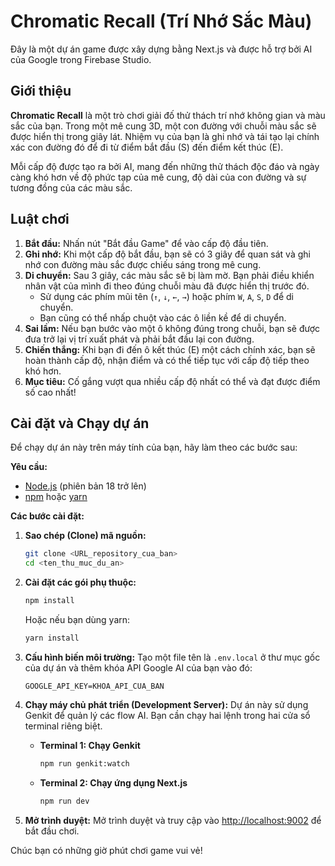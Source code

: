 # Chromatic Recall (Trí Nhớ Sắc Màu)

Đây là một dự án game được xây dựng bằng Next.js và được hỗ trợ bởi AI của Google trong Firebase Studio.

## Giới thiệu

**Chromatic Recall** là một trò chơi giải đố thử thách trí nhớ không gian và màu sắc của bạn. Trong một mê cung 3D, một con đường với chuỗi màu sắc sẽ được hiển thị trong giây lát. Nhiệm vụ của bạn là ghi nhớ và tái tạo lại chính xác con đường đó để đi từ điểm bắt đầu (S) đến điểm kết thúc (E).

Mỗi cấp độ được tạo ra bởi AI, mang đến những thử thách độc đáo và ngày càng khó hơn về độ phức tạp của mê cung, độ dài của con đường và sự tương đồng của các màu sắc.

## Luật chơi

1.  **Bắt đầu:** Nhấn nút "Bắt đầu Game" để vào cấp độ đầu tiên.
2.  **Ghi nhớ:** Khi một cấp độ bắt đầu, bạn sẽ có 3 giây để quan sát và ghi nhớ con đường màu sắc được chiếu sáng trong mê cung.
3.  **Di chuyển:** Sau 3 giây, các màu sắc sẽ bị làm mờ. Bạn phải điều khiển nhân vật của mình đi theo đúng chuỗi màu đã được hiển thị trước đó.
    *   Sử dụng các phím mũi tên (`↑`, `↓`, `←`, `→`) hoặc phím `W`, `A`, `S`, `D` để di chuyển.
    *   Bạn cũng có thể nhấp chuột vào các ô liền kề để di chuyển.
4.  **Sai lầm:** Nếu bạn bước vào một ô không đúng trong chuỗi, bạn sẽ được đưa trở lại vị trí xuất phát và phải bắt đầu lại con đường.
5.  **Chiến thắng:** Khi bạn đi đến ô kết thúc (E) một cách chính xác, bạn sẽ hoàn thành cấp độ, nhận điểm và có thể tiếp tục với cấp độ tiếp theo khó hơn.
6.  **Mục tiêu:** Cố gắng vượt qua nhiều cấp độ nhất có thể và đạt được điểm số cao nhất!

## Cài đặt và Chạy dự án

Để chạy dự án này trên máy tính của bạn, hãy làm theo các bước sau:

**Yêu cầu:**

*   [Node.js](https://nodejs.org/) (phiên bản 18 trở lên)
*   [npm](https://www.npmjs.com/) hoặc [yarn](https://yarnpkg.com/)

**Các bước cài đặt:**

1.  **Sao chép (Clone) mã nguồn:**
    ```bash
    git clone <URL_repository_cua_ban>
    cd <ten_thu_muc_du_an>
    ```

2.  **Cài đặt các gói phụ thuộc:**
    ```bash
    npm install
    ```
    Hoặc nếu bạn dùng yarn:
    ```bash
    yarn install
    ```

3.  **Cấu hình biến môi trường:**
    Tạo một file tên là `.env.local` ở thư mục gốc của dự án và thêm khóa API Google AI của bạn vào đó:
    ```
    GOOGLE_API_KEY=KHOA_API_CUA_BAN
    ```

4.  **Chạy máy chủ phát triển (Development Server):**
    Dự án này sử dụng Genkit để quản lý các flow AI. Bạn cần chạy hai lệnh trong hai cửa sổ terminal riêng biệt.

    *   **Terminal 1: Chạy Genkit**
        ```bash
        npm run genkit:watch
        ```

    *   **Terminal 2: Chạy ứng dụng Next.js**
        ```bash
        npm run dev
        ```

5.  **Mở trình duyệt:**
    Mở trình duyệt và truy cập vào [http://localhost:9002](http://localhost:9002) để bắt đầu chơi.

Chúc bạn có những giờ phút chơi game vui vẻ!
